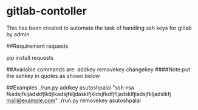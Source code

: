 # gitlab-contoller
This has been created to automate the task of handling ssh keys for gitlab by admin

##Requirement
requests

pip install requests

##Available commands are:
    addkey <username> <key>
    removekey <username>
    changekey <username> <key>
    ####Note:put the sshkey in quotes as shown below

##Examples
./run.py addkey asutoshpalai "ssh-rsa fkadsjfkljadskfjlkdjlkadsjfkljdasklfjkldsjfkdfjfljadsklfjladsjfkljadslkfj mail@example.com"
./run.py removekey asutoshpalai
